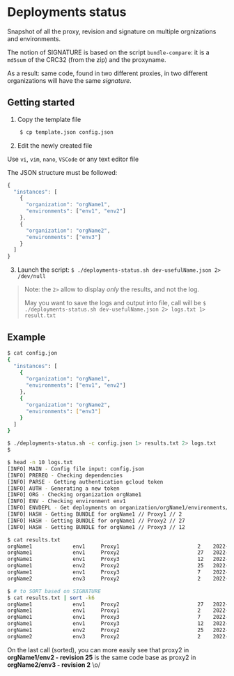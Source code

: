 # Deployments status

Snapshot of all the proxy, revision and signature on multiple orgnizations and environments.

The notion of SIGNATURE is based on the script `bundle-compare`: it is a `md5sum` of the CRC32 (from the zip) and the proxyname.

As a result: same code, found in two different proxies, in two different organizations will have the same _signature_.

## Getting started

1. Copy the template file

```bash
    $ cp template.json config.json
```

2. Edit the newly created file

Use `vi`, `vim`, `nano`, `VSCode` or any text editor file

The JSON structure must be followed:

```javascript
{
  "instances": [
    {
      "organization": "orgName1",
      "environments": ["env1", "env2"]
    },
    {
      "organization": "orgName2",
      "environments": ["env3"]
    }
  ]
}

```

3. Launch the script: `$ ./deployments-status.sh dev-usefulName.json 2> /dev/null`

> Note: the `2>` allow to display _only_ the results, and not the log.
>
> May you want to save the logs and output into file, call will be `$ ./deployments-status.sh dev-usefulName.json 2> logs.txt 1> result.txt`

## Example

```bash
$ cat config.jon
{
  "instances": [
    {
      "organization": "orgName1",
      "environments": ["env1", "env2"]
    },
    {
      "organization": "orgName2",
      "environments": ["env3"]
    }
  ]
}

$ ./deployments-status.sh -c config.json 1> results.txt 2> logs.txt
$

$ head -n 10 logs.txt
[INFO] MAIN - Config file input: config.json
[INFO] PREREQ - Checking dependencies
[INFO] PARSE - Getting authentication gcloud token
[INFO] AUTH - Generating a new token
[INFO] ORG - Checking organization orgName1
[INFO] ENV - Checking environment env1
[INFO] ENVDEPL - Get deployments on organization/orgName1/environments/env2
[INFO] HASH - Getting BUNDLE for orgName1 // Proxy1 // 2
[INFO] HASH - Getting BUNDLE for orgName1 // Proxy2 // 27
[INFO] HASH - Getting BUNDLE for orgName1 // Proxy3 // 12

$ cat results.txt
orgName1             env1     Proxy1                         2    2022-08-01T17:30:10  6df4d50a41a5d20bc4faad8a6f09aa8f
orgName1             env1     Proxy2                         27   2022-08-01T17:35:35  2c98f873d2dd2968f367b2a9f0fc7fd5
orgName1             env1     Proxy3                         12   2022-08-01T17:38:44  8ea4a3e98928dc9fe56d7293dbb35b66
orgName1             env2     Proxy2                         25   2022-07-25T17:31:32  f6e4a89f41c5faecd687eb29aca37569
orgName1             env1     Proxy3                         7    2022-07-15T14:44:21  6ff5905c684b2a67bff77c1b8d7f17ff
orgName2             env3     Proxy2                         2    2022-07-01T07:13:50  f6e4a89f41c5faecd687eb29aca37569

$ # to SORT based on SIGNATURE
$ cat results.txt | sort -k6
orgName1             env1     Proxy2                         27   2022-08-01T17:35:35  2c98f873d2dd2968f367b2a9f0fc7fd5
orgName1             env1     Proxy1                         2    2022-08-01T17:30:10  6df4d50a41a5d20bc4faad8a6f09aa8f
orgName1             env1     Proxy3                         7    2022-07-15T14:44:21  6ff5905c684b2a67bff77c1b8d7f17ff
orgName1             env1     Proxy3                         12   2022-08-01T17:38:44  8ea4a3e98928dc9fe56d7293dbb35b66
orgName1             env2     Proxy2                         25   2022-07-25T17:31:32  f6e4a89f41c5faecd687eb29aca37569
orgName2             env3     Proxy2                         2    2022-07-01T07:13:50  f6e4a89f41c5faecd687eb29aca37569
```

On the last call (sorted), you can more easily see that proxy2 in **orgName1/env2 - revision 25** is the same code base as proxy2 in **orgName2/env3 - revision 2** \o/
